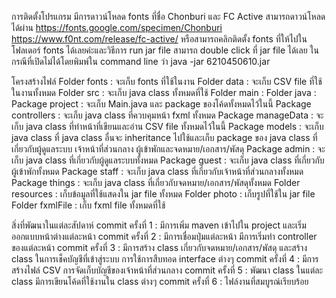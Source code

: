 การติดตั้งโปรแกรม
มีการดาวน์โหลด fonts ที่ชื่อ Chonburi และ FC Active สามารถดาวน์โหลดได้ผ่าน 
	https://fonts.google.com/specimen/Chonburi
	https://www.f0nt.com/release/fc-active/ 
หรือสามารถคลิกติดตั้ง fonts ที่ให้ไปในโฟลเดอร์ fonts ได้เลยค่ะและวิธีการ run jar file สามารถ double click ที่ jar file ได้เลย ในกรณีที่เปิดไม่ได้โดยพิมพ์ใน command line ว่า
	java -jar 6210450610.jar

โครงสร้างไฟล์
Folder fonts : จะเก็บ fonts ที่ใช้ในงาน
Folder data : จะเก็บ CSV file ที่ใช้ในงานทั้งหมด
Folder src : จะเก็บ java class ทั้งหมดที่ใช้
   Folder main :
     Folder java :
       Package project : จะเก็บ Main.java และ package ของโค้ดทั้งหมดไว้ในนี้
         Package controllers : จะเก็บ java class ที่ควบคุมหน้า fxml ทั้งหมด
         Package manageData : จะเก็บ java class ที่ทำหน้าที่เขียนและอ่าน CSV file ทั้งหมดไว้ในนี้ 
         Package models : จะเก็บ java class ที่ java class อื่นจะ inheritance ไปใช้และเก็บ package ของ java class ที่เกี่ยวกับผู้ดูแลระบบ เจ้าหน้าที่ส่วนกลาง ผู้เข้าพักและจดหมาย/เอกสาร/พัสดุ
           Package admin : จะเก็บ java class ที่เกี่ยวกับผู้ดูแลระบบทั้งหมด
           Package guest : จะเก็บ java class ที่เกี่ยวกับผู้เข้าพักทั้งหมด
           Package staff : จะเก็บ java class ที่เกี่ยวกับเจ้าหน้าที่ส่วนกลางทั้งหมด
           Package things : จะเก็บ java class ที่เกี่ยวกับจดหมาย/เอกสาร/พัสดุทั้งหมด
     Folder resources : เก็บข้อมูลที่ใช้แสดงใน jar file ทั้งหมด
         Folder photo : เก็บรูปที่ใช้ใน jar file
         Folder fxmlFile : เก็บ fxml file ทั้งหมดที่ใช้

สิ่งที่พัฒนาในแต่ละสัปดาห์
commit ครั้งที่ 1 : มีการเพิ่ม maven เข้าไปใน project และเริ่มออกแบบหน้าต่างแต่ละหน้า
commit ครั้งที่ 2 : มีการเชื่อมปุ่มแต่ละหน้า มีการเริ่มทำ controller ของแต่ละหน้า
commit ครั้งที่ 3 : มีการสร้าง class เกี่ยวกับจดหมาย/เอกสาร/พัสดุ และสร้าง class ในการเช็คบัญชีที่เข้าสู่ระบบ การใช้การสืบทอด interface ต่างๆ
commit ครั้งที่ 4 : มีการสร้างไฟล์ CSV การจัดเก็บบัญชีของเจ้าหน้าที่ส่วนกลาง
commit ครั้งที่ 5 : พัฒนา class ในแต่ละ class มีการเขียนโค้ดที่ใช้งานใน class ต่างๆ
commit ครั้งที่ 6 :  ไฟล์งานที่สมบูรณ์เรียบร้อย
